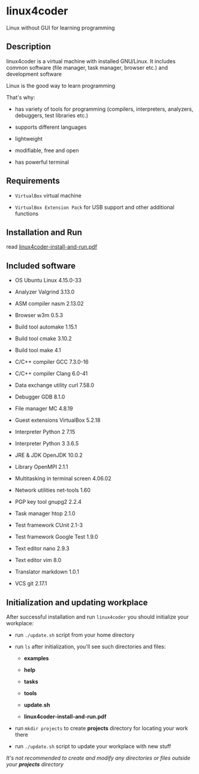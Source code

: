 # linux4coder

Linux without GUI for learning programming

## Description

linux4coder is a virtual machine with installed GNU/Linux. It includes common software (file manager, task manager, browser etc.) and development software

Linux is the good way to learn programming

That's why:

* has variety of tools for programming (compilers, interpreters, analyzers, debuggers, test libraries etc.)

* supports different languages

* lightweight

* modifiable, free and open

* has powerful terminal

## Requirements

* `VirtualBox` virtual machine

* `VirtualBox Extension Pack` for USB support and other additional functions

## Installation and Run

read [linux4coder-install-and-run.pdf](linux4coder-install-and-run.pdf)

## Included software

* OS Ubuntu Linux 4.15.0-33

* Analyzer Valgrind 3.13.0

* ASM compiler nasm 2.13.02

* Browser w3m 0.5.3

* Build tool automake 1.15.1

* Build tool cmake 3.10.2

* Build tool make 4.1

* C/C++ compiler GCC 7.3.0-16

* C/C++ compiler Clang 6.0-41

* Data exchange utility curl 7.58.0

* Debugger GDB 8.1.0

* File manager MC 4.8.19

* Guest extensions VirtualBox 5.2.18

* Interpreter Python 2 7.15

* Interpreter Python 3 3.6.5

* JRE & JDK OpenJDK 10.0.2

* Library OpenMPI 2.1.1

* Multitasking in terminal screen 4.06.02

* Network utilities net-tools 1.60

* PGP key tool gnupg2 2.2.4

* Task manager htop 2.1.0

* Test framework CUnit 2.1-3

* Test framework Google Test 1.9.0

* Text editor nano 2.9.3

* Text editor vim 8.0

* Translator markdown 1.0.1

* VCS git 2.17.1


## Initialization and updating workplace

After successful installation and run `linux4coder` you should initialize your workplace:

* run `./update.sh` script from your home directory

* run `ls` after initialization, you'll see such directories and files:

    * **examples**

    * **help**

    * **tasks**

    * **tools**

    * **update.sh**
    
    * **linux4coder-install-and-run.pdf**

* run `mkdir projects` to create **projects** directory for locating your work there

* run `./update.sh` script to update your workplace with new stuff

*It's not recommended to create and modify any directories or files outside your **projects** directory*
